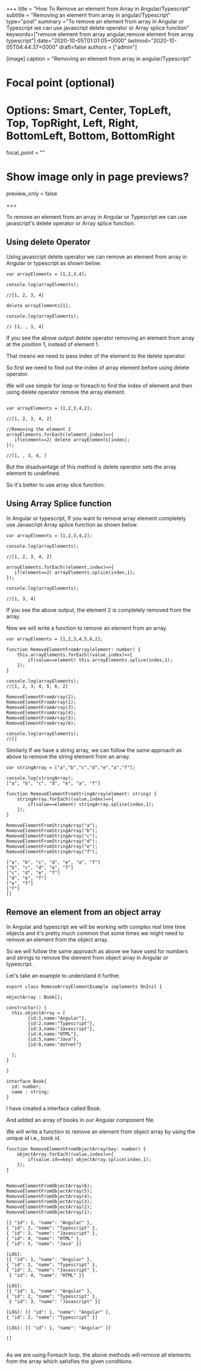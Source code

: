 +++
title = "How To Remove an element from Array in Angular/Typescript"
subtitle = "Removing an element from array in angular/Typescript"
type="post"
summary ="To remove an element from array in Angular or Typescript we can use javascript delete operator or Array splice function"
keywords=["remove element from array angular,remove element from array typescript"]
date="2020-10-05T01:01:05+0000"
lastmod="2020-10-05T04:44:37+0000"
draft=false
authors = ["admin"]

[image]
  caption = "Removing an element from array in angular/Typescript"

  # Focal point (optional)
  # Options: Smart, Center, TopLeft, Top, TopRight, Left, Right, BottomLeft, Bottom, BottomRight
  focal_point = ""

  # Show image only in page previews?
  preview_only = false

+++

To remove an element from an array in Angular or Typescript we can use javascript's delete operator or Array splice function.


## Using delete Operator

Using javascript delete operator we can remove an element from array in Angular or typescript as shown below.

```
var arrayElements = [1,2,3,4];

console.log(arrayElements);

//[1, 2, 3, 4] 

delete arrayElements[1];

console.log(arrayElements);

// [1, , 3, 4] 
```

If you see the above output delete operator removing an element from array at the position 1, instead of element 1.

That means we need to pass index of the element to the delete operator.

So first we need to find out the index of array element before using delete operator.

We will use simple for loop or foreach to find the index of element and then using delete operator remove the array element.

```

var arrayElements = [1,2,3,4,2];

//[1, 2, 3, 4, 2]

//Removing the element 2
arrayElements.forEach((element,index)=>{
   if(element==2) delete arrayElements[index];
});

//[1, , 3, 4, ] 

```

But the disadvantage of this method is delete operator sets the array element to undefined.

So it's better to use array slice function.

## Using Array Splice function

In Angular or typescript, If you want to remove array element completely use Javascript Array splice function as shown below.

```
var arrayElements = [1,2,3,4,2];

console.log(arrayElements);

//[1, 2, 3, 4, 2] 

arrayElements.forEach((element,index)=>{
   if(element==2) arrayElements.splice(index,1);
});

console.log(arrayElements);

//[1, 3, 4]
```

If you see the above output, the element 2 is completely removed from the array.

Now we will write a function to remove an element from an array.

```
var arrayElements = [1,2,3,4,5,6,2];

function RemoveElementFromArray(element: number) {
    this.arrayElements.forEach((value,index)=>{
        if(value==element) this.arrayElements.splice(index,1);
    });
}

console.log(arrayElements);
//[1, 2, 3, 4, 5, 6, 2] 

RemoveElementFromArray(2);
RemoveElementFromArray(1);
RemoveElementFromArray(3);
RemoveElementFromArray(4);
RemoveElementFromArray(5);
RemoveElementFromArray(6);

console.log(arrayElements);
//[]

```

Similarly If we have a string array, we can follow the same approach as above to remove the string element from an array.

```
var stringArray = ["a","b","c","d","e","a","f"];

console.log(stringArray);
["a", "b", "c", "d", "e", "a", "f"] 

function RemoveElementFromStringArray(element: string) {
    stringArray.forEach((value,index)=>{
        if(value==element) stringArray.splice(index,1);
    });
}

RemoveElementFromStringArray("a");
RemoveElementFromStringArray("b");
RemoveElementFromStringArray("c");
RemoveElementFromStringArray("d");
RemoveElementFromStringArray("e");
RemoveElementFromStringArray("f");

["a", "b", "c", "d", "e", "a", "f"] 
["b", "c", "d", "e", "f"] 
["c", "d", "e", "f"] 
["d", "e", "f"] 
["e", "f"] 
["f"]  
[] 

```

## Remove an element from an object array

In Angular and typescript we will be working with complex real time time objects and it's pretty much common that some times we might need to remove an element from the object array.

So we will follow the same approach as above we have used for numbers and strings to remove the element from object array in Angular or typescript.

Let's take an example to understand it further.

```
export class RemoveArrayElementExample implements OnInit {

objectArray : Book[];

constructor() { 
  this.objectArray = [
        {id:1,name:"Angular"},
        {id:2,name:"Typescript"},
        {id:3,name:"Javascript"},
        {id:4,name:"HTML"},
        {id:5,name:"Java"},
        {id:6,name:"dotnet"}

  ];
}

}

interface Book{
  id: number;
  name : string;
}
```

I have created a interface called Book. 

And added an array of books in our Angular component file.

We will write a function to remove an element from object array by using the unique id i.e., book id.

```
function RemoveElementFromObjectArray(key: number) {
    objectArray.forEach((value,index)=>{
        if(value.id==key) objectArray.splice(index,1);
    });
} 


RemoveElementFromObjectArray(6);
RemoveElementFromObjectArray(5);
RemoveElementFromObjectArray(4);
RemoveElementFromObjectArray(3);
RemoveElementFromObjectArray(2);
RemoveElementFromObjectArray(1);

[{ "id": 1, "name": "Angular" }, 
{ "id": 2, "name": "Typescript" }, 
{ "id": 3, "name": "Javascript" }, 
{ "id": 4, "name": "HTML" }, 
{ "id": 5, "name": "Java" }] 

[LOG]: 
[{ "id": 1, "name": "Angular" }, 
{ "id": 2, "name": "Typescript" }, 
{ "id": 3, "name": "Javascript" },
 { "id": 4, "name": "HTML" }] 

[LOG]: 
[{ "id": 1, "name": "Angular" }, 
{ "id": 2, "name": "Typescript" },
 { "id": 3, "name": "Javascript" }]

[LOG]: [{ "id": 1, "name": "Angular" }, 
{ "id": 2, "name": "Typescript" }] 

[LOG]: [{ "id": 1, "name": "Angular" }] 

[] 


```

As we are using Foreach loop, the above methods will remove all elements from the array which satisfies the given conditions.
